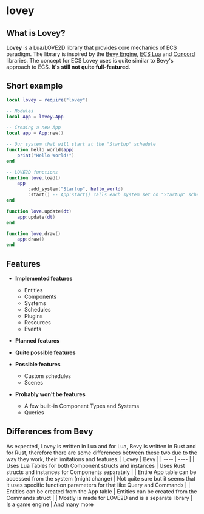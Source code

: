 # lovey

## What is Lovey?

**Lovey** is a Lua/LOVE2D library that provides core mechanics of ECS paradigm. The library is inspired by the [Bevy Engine](https://github.com/bevyengine/bevy), [ECS Lua](https://github.com/nidorx/ecs-lua) and [Concord](https://github.com/Keyslam-Group/Concord) libraries. The concept for ECS Lovey uses is quite similar to Bevy's approach to ECS. **It's still not quite full-featured**.

## Short example

```lua
local lovey = require("lovey")

-- Modules
local App = lovey.App

-- Creaing a new App
local app = App:new()

-- Our system that will start at the "Startup" schedule
function hello_world(app)
	print("Hello World!")
end

-- LOVE2D functions
function love.load()
	app
		:add_system("Startup", hello_world)
		:start() -- App:start() calls each system set on "Startup" schedule
end

function love.update(dt)
	app:update(dt)
end

function love.draw()
	app:draw()
end
```

## Features
- **Implemented features**
	- Entities
	- Components
	- Systems
	- Schedules
	- Plugins
	- Resources
	- Events

- **Planned features**

- **Quite possible features**

- **Possible features**
	- Custom schedules
	- Scenes

- **Probably won't be features**
	- A few built-in Component Types and Systems
	- Queries

## Differences from Bevy
As expected, Lovey is written in Lua and for Lua, Bevy is written in Rust and for Rust, therefore there are some differences between these two due to the way they work, their limitations and features.
| Lovey | Bevy |
| ---- | ---- |
| Uses Lua Tables for both Component structs and instances | Uses Rust structs and instances for Components separately |
| Entire App table can be accessed from the system (might change) | Not quite sure but it seems that it uses specific function parameters for that like Query and Commands |
| Entities can be created from the App table | Entities can be created from the Commands struct |
| Mostly is made for LOVE2D and is a separate library | Is a game engine |
And many more